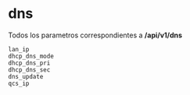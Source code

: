 # dns

Todos los parametros correspondientes a **/api/v1/dns**

```
lan_ip
dhcp_dns_mode
dhcp_dns_pri
dhcp_dns_sec
dns_update
qcs_ip
```
